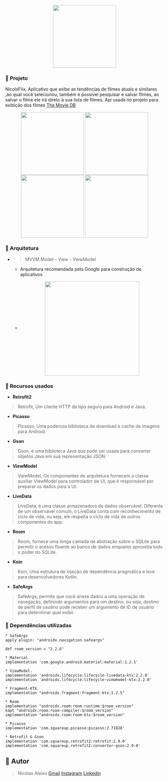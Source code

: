 
<p align=center>
<img width=200 src="https://i.imgur.com/rgXUaZU.png"></img>
</p>


### 🚀 Projeto 
NicolsFlix, Aplicativo que exibe as tendências de filmes atuais e similares ,ao qual você selecionou, também é possível pesquisar e salvar filmes, ao salvar o filme ele irá direto à sua lista de filmes. Api usada no projeto para exibição dos filmes [The Movie DB](https://www.themoviedb.org/)



<p align=center>
<img width=200 align=center src="https://i.imgur.com/Mb8Y6uD.png"></img>
<img width=200 align=center src="https://i.imgur.com/h8gxVpy.png"></img>
<img width=200 align=center src="https://i.imgur.com/Y2fctor.png"></img>
<img width=200 align=center src="https://i.imgur.com/BFqBUI8.png"></img>
</p>


### 🔧 Arquitetura
- > MVVM  Model - View - ViewModel
	- Arquitetura recomendada pelo Google para construção de aplicativos
	- <p align=center> <img width=300 align=center src="https://i.imgur.com/W8iEzjo.png"></img> </p>

### 🔗 Recursos usados
- **Retrofit2**
> Retrofit,  Um cliente HTTP de tipo seguro para Android e Java.
- **Picasso**
> Picasso, Uma poderosa biblioteca de download e cache de imagens para Android.
- **Gson**
> Gson, é uma biblioteca Java que pode ser usada para converter objetos Java em sua representação JSON.
- **ViewModel**
> ViewModel, Os componentes de arquitetura fornecem a classe auxiliar ViewModel para controlador de UI, que é responsável por preparar os dados para a UI.
- **LiveData**
> LiveData, é uma classe armazenadora de dados observável. Diferente de um observável comum, o LiveData conta com reconhecimento de ciclo de vida, ou seja, ele respeita o ciclo de vida de outros componentes do app.
- **Room**
> Room, fornece uma longa camada de abstração sobre o SQLite para permitir o acesso fluente ao banco de dados enquanto aproveita todo o poder do SQLite.
- **Koin** 
> Koin, Uma estrutura de injeção de dependência pragmática e leve para desenvolvedores Kotlin.
- **SafeArgs**
> SafeArgs, permite que você anexe dados a uma operação de navegação, definindo argumentos para um destino, ou seja, destino de perfil de usuário pode receber um argumento de ID de usuário para determinar qual exibir.

### 🧰 Dependências utilizadas 
```
* SafeArgs
apply plugin: "androidx.navigation.safeargs"

def room_version = "2.2.6"

* Material.
implementation 'com.google.android.material:material:1.2.1'

* ViewModel.
implementation 'androidx.lifecycle:lifecycle-livedata-ktx:2.2.0'
implementation 'androidx.lifecycle:lifecycle-viewmodel-ktx:2.2.0'

* Fragment-KTX.
implementation "androidx.fragment:fragment-ktx:1.2.5"

* Room  
implementation "androidx.room:room-runtime:$room_version"  
kapt "androidx.room:room-compiler:$room_version"  
implementation "androidx.room:room-ktx:$room_version"

* Picasso  
implementation 'com.squareup.picasso:picasso:2.71828'

* Retrofit & Gson  
implementation 'com.squareup.retrofit2:retrofit:2.9.0'  
implementation 'com.squareup.retrofit2:converter-gson:2.9.0'

```

## 👦 Autor
> Nicolas Aleixo
> [Gmail](nicolasaleixo2020@gmail.com)
> [Instagram](https://www.instagram.com/nicolas09aa/)
> [Linkedin](https://www.linkedin.com/in/nicolas-aleixo/)
